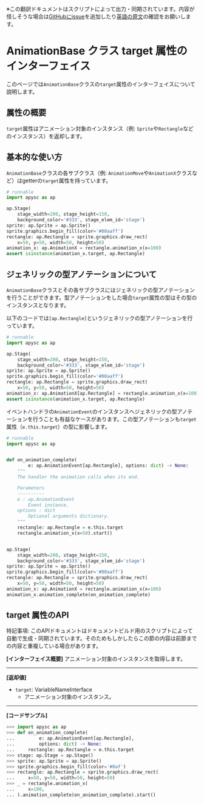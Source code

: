 <span class="inconspicuous-txt">※この翻訳ドキュメントはスクリプトによって出力・同期されています。内容が怪しそうな場合は<a href="https://github.com/simon-ritchie/apysc/issues" target="_blank">GitHubにissue</a>を追加したり[英語の原文](https://simon-ritchie.github.io/apysc/en/animation_base_target.html)の確認をお願いします。</span>

# AnimationBase クラス target 属性のインターフェイス

このページでは`AnimationBase`クラスの`target`属性のインターフェイスについて説明します。

## 属性の概要

`target`属性はアニメーション対象のインスタンス（例: `Sprite`や`Rectangle`などのインスタンス）を返却します。

## 基本的な使い方

`AnimationBase`クラスの各サブクラス（例: `AnimationMove`や`AnimationX`クラスなど）はgetterの`target`属性を持っています。

```py
# runnable
import apysc as ap

ap.Stage(
    stage_width=200, stage_height=150,
    background_color='#333', stage_elem_id='stage')
sprite: ap.Sprite = ap.Sprite()
sprite.graphics.begin_fill(color='#00aaff')
rectangle: ap.Rectangle = sprite.graphics.draw_rect(
    x=50, y=50, width=50, height=50)
animation_x: ap.AnimationX = rectangle.animation_x(x=100)
assert isinstance(animation_x.target, ap.Rectangle)
```

## ジェネリックの型アノテーションについて

`AnimationBase`クラスとその各サブクラスにはジェネリックの型アノテーションを行うことができます。型アノテーションをした場合`target`属性の型はその型のインスタンスとなります。

以下のコードでは`[ap.Rectangle]`というジェネリックの型アノテーションを行っています。

```py
# runnable
import apysc as ap

ap.Stage(
    stage_width=200, stage_height=150,
    background_color='#333', stage_elem_id='stage')
sprite: ap.Sprite = ap.Sprite()
sprite.graphics.begin_fill(color='#00aaff')
rectangle: ap.Rectangle = sprite.graphics.draw_rect(
    x=50, y=50, width=50, height=50)
animation_x: ap.AnimationX[ap.Rectangle] = rectangle.animation_x(x=100)
assert isinstance(animation_x.target, ap.Rectangle)
```

イベントハンドラの`AnimationEvent`のインスタンスへジェネリックの型アノテーションを行うことも有益なケースがあります。この型アノテーションも`target`属性（`e.this.target`）の型に影響します。

```py
# runnable
import apysc as ap


def on_animation_complete(
        e: ap.AnimationEvent[ap.Rectangle], options: dict) -> None:
    """
    The handler the animation calls when its end.

    Parameters
    ----------
    e : ap.AnimationEvent
        Event instance.
    options : dict
        Optional arguments dictionary.
    """
    rectangle: ap.Rectangle = e.this.target
    rectangle.animation_x(x=50).start()


ap.Stage(
    stage_width=200, stage_height=150,
    background_color='#333', stage_elem_id='stage')
sprite: ap.Sprite = ap.Sprite()
sprite.graphics.begin_fill(color='#00aaff')
rectangle: ap.Rectangle = sprite.graphics.draw_rect(
    x=50, y=50, width=50, height=50)
animation_x: ap.AnimationX = rectangle.animation_x(x=100)
animation_x.animation_complete(on_animation_complete)
```

## target 属性のAPI

<span class="inconspicuous-txt">特記事項: このAPIドキュメントはドキュメントビルド用のスクリプトによって自動で生成・同期されています。そのためもしかしたらこの節の内容は前節までの内容と重複している場合があります。</span>

**[インターフェイス概要]** アニメーション対象のインスタンスを取得します。<hr>

**[返却値]**

- `target`: VariableNameInterface
  - アニメーション対象のインスタンス。

<hr>

**[コードサンプル]**

```py
>>> import apysc as ap
>>> def on_animation_complete(
...         e: ap.AnimationEvent[ap.Rectangle],
...         options: dict) -> None:
...     rectangle: ap.Rectangle = e.this.target
>>> stage: ap.Stage = ap.Stage()
>>> sprite: ap.Sprite = ap.Sprite()
>>> sprite.graphics.begin_fill(color='#0af')
>>> rectangle: ap.Rectangle = sprite.graphics.draw_rect(
...     x=50, y=50, width=50, height=50)
>>> _ = rectangle.animation_x(
...     x=100,
... ).animation_complete(on_animation_complete).start()
```